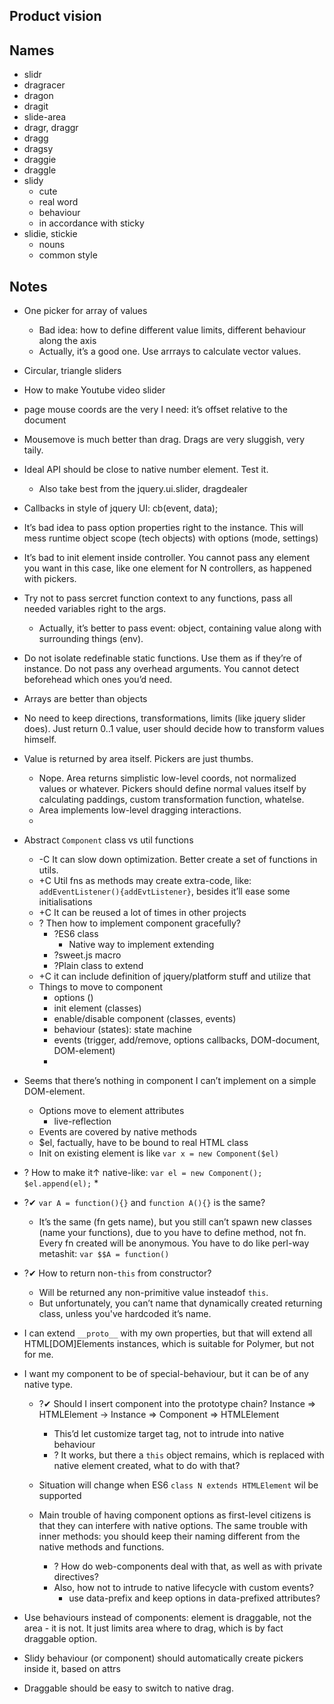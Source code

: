 ## Product vision

## Names
* slidr
* dragracer
* dragon
* dragit
* slide-area
* dragr, draggr
* dragg
* dragsy
* draggie
* draggle
* slidy
	+ cute
	+ real word
	+ behaviour
	+ in accordance with sticky
* slidie, stickie
	+ nouns
	+ common style

## Notes
* One picker for array of values
	* Bad idea: how to define different value limits, different behaviour along the axis
	* Actually, it’s a good one. Use arrrays to calculate vector values.

* Circular, triangle sliders

* How to make Youtube video slider
* page mouse coords are the very I need: it’s offset relative to the document

* Mousemove is much better than drag. Drags are very sluggish, very taily.

* Ideal API should be close to native number element. Test it.
	* Also take best from the jquery.ui.slider, dragdealer

* Callbacks in style of jquery UI: cb(event, data);

* It’s bad idea to pass option properties right to the instance. This will mess runtime object scope (tech objects) with options (mode, settings)

* It’s bad to init element inside controller. You cannot pass any element you want in this case, like one element for N controllers, as happened with pickers.

* Try not to pass sercret function context to any functions, pass all needed variables right to the args.
	* Actually, it’s better to pass event: object, containing value along with surrounding things (env).

* Do not isolate redefinable static functions. Use them as if they’re of instance. Do not pass any overhead arguments. You cannot detect beforehead which ones you’d need.

* Arrays are better than objects

* No need to keep directions, transformations, limits (like jquery slider does). Just return 0..1 value, user should decide how to transform values himself.

* Value is returned by area itself. Pickers are just thumbs.
	* Nope. Area returns simplistic low-level coords, not normalized values or whatever. Pickers should define normal values itself by calculating paddings, custom transformation function, whatelse.
	* Area implements low-level dragging interactions.
	*

* Abstract `Component` class vs util functions
	* -C It can slow down optimization. Better create a set of functions in utils.
	* +C Util fns as methods may create extra-code, like: `addEventListener(){addEvtListener}`, besides it’ll ease some initialisations
	* +C It can be reused a lot of times in other projects
	* ? Then how to implement component gracefully?
		* ?ES6 class
			* Native way to implement extending
		* ?sweet.js macro
		* ?Plain class to extend
	* +C it can include definition of jquery/platform stuff and utilize that
	* Things to move to component
		* options ()
		* init element (classes)
		* enable/disable component (classes, events)
		* behaviour (states): state machine
		* events (trigger, add/remove, options callbacks, DOM-document, DOM-element)
		*

* Seems that there’s nothing in component I can’t implement on a simple DOM-element.
	* Options move to element attributes
		+ live-reflection
	* Events are covered by native methods
	* $el, factually, have to be bound to real HTML class
	* Init on existing element is like `var x = new Component($el)`

* ? How to make it↑ native-like: `var el = new Component(); $el.append(el);`
	*

* ?✔ `var A = function(){}` and `function A(){}` is the same?
	* It’s the same (fn gets name), but you still can’t spawn new classes (name your functions), due to you have to define method, not fn. Every fn created will be anonymous. You have to do like perl-way metashit: `var $$A = function()`

* ?✔ How to return non-`this` from constructor?
	* Will be returned any non-primitive value insteadof `this`.
	* But unfortunately, you can’t name that dynamically created returning class, unless you've hardcoded it’s name.

* I can extend `__proto__` with my own properties, but that will extend all HTML[DOM]Elements instances, which is suitable for Polymer, but not for me.
* I want my component to be of special-behaviour, but it can be of any native type.
	* ?✔ Should I insert component into the prototype chain?
	Instance ⇒ HTMLElement → Instance ⇒ Component ⇒ HTMLElement
		* This’d let customize target tag, not to intrude into native behaviour
		* ? It works, but there a `this` object remains, which is replaced with native element created, what to do with that?
	* Situation will change when ES6 `class N extends HTMLElement` wil be supported

	* Main trouble of having component options as first-level citizens is that they can interfere with native options. The same trouble with inner methods: you should keep their naming different from the native methods and functions.
		* ? How do web-components deal with that, as well as with private directives?
		* Also, how not to intrude to native lifecycle with custom events?
			* use data-prefix and keep options in data-prefixed attributes?

* Use behaviours instead of components: element is draggable, not the area - it is not. It just limits area where to drag, which is by fact draggable option.

* Slidy behaviour (or component) should automatically create pickers inside it, based on attrs

* Draggable should be easy to switch to native drag.